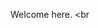 Welcome here.                                                                                     <br

